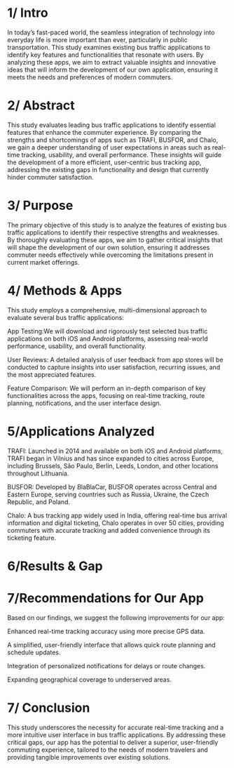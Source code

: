 #  1/ Intro   
In today’s fast-paced world, the seamless integration of technology into everyday life is more important than ever, particularly in public transportation. This study examines existing bus traffic applications to identify key features and functionalities that resonate with users. By analyzing these apps, we aim to extract valuable insights and innovative ideas that will inform the development of our own application, ensuring it meets the needs and preferences of modern commuters.
# 2/ Abstract  
This study evaluates leading bus traffic applications to identify essential features that enhance the commuter experience. By comparing the strengths and shortcomings of apps such as TRAFI, BUSFOR, and Chalo, we gain a deeper understanding of user expectations in areas such as real-time tracking, usability, and overall performance. These insights will guide the development of a more efficient, user-centric bus tracking app, addressing the existing gaps in functionality and design that currently hinder commuter satisfaction.
# 3/ Purpose  
The primary objective of this study is to analyze the features of existing bus traffic applications to identify their respective strengths and weaknesses. By thoroughly evaluating these apps, we aim to gather critical insights that will shape the development of our own solution, ensuring it addresses commuter needs effectively while overcoming the limitations present in current market offerings.  
# 4/ Methods & Apps  
This study employs a comprehensive, multi-dimensional approach to evaluate several bus traffic applications:

App Testing:We will download and rigorously test selected bus traffic applications on both iOS and Android platforms, assessing real-world performance, usability, and overall functionality.

User Reviews: A detailed analysis of user feedback from app stores will be conducted to capture insights into user satisfaction, recurring issues, and the most appreciated features.

Feature Comparison: We will perform an in-depth comparison of key functionalities across the apps, focusing on real-time tracking, route planning, notifications, and the user interface design. 

# 5/Applications Analyzed  
TRAFI: Launched in 2014 and available on both iOS and Android platforms, TRAFI began in Vilnius and has since expanded to cities across Europe, including Brussels, São Paulo, Berlin, Leeds, London, and other locations throughout Lithuania.

BUSFOR: Developed by BlaBlaCar, BUSFOR operates across Central and Eastern Europe, serving countries such as Russia, Ukraine, the Czech Republic, and Poland.

Chalo: A bus tracking app widely used in India, offering real-time bus arrival information and digital ticketing, Chalo operates in over 50 cities, providing commuters with accurate tracking and added convenience through its ticketing feature. 

# 6/Results & Gap  


# 7/Recommendations for Our App  
Based on our findings, we suggest the following improvements for our app:

 Enhanced real-time tracking accuracy using more precise GPS data.
 
 A simplified, user-friendly interface that allows quick route planning and schedule updates.
 
 Integration of personalized notifications for delays or route changes.
 
 Expanding geographical coverage to underserved areas. 
 
# 7/ Conclusion
This study underscores the necessity for accurate real-time tracking and a more intuitive user interface in bus traffic applications. By addressing these critical gaps, our app has the potential to deliver a superior, user-friendly commuting experience, tailored to the needs of modern travelers and providing tangible improvements over existing solutions.
